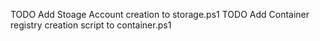 TODO Add Stoage Account creation to storage.ps1
TODO Add Container registry creation script to container.ps1
